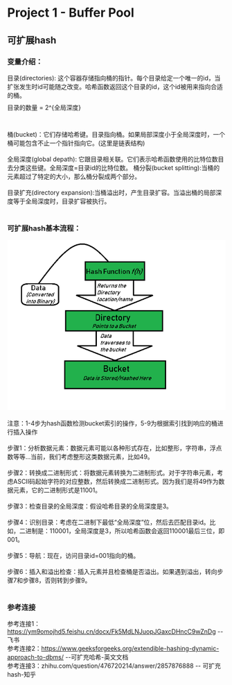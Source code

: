 # Project 1 - Buffer Pool

## 可扩展hash

### 变量介绍：
目录(directories): 这个容器存储指向桶的指针。每个目录给定一个唯一的id，当扩张发生时id可能随之改变。哈希函数返回这个目录的id，这个id被用来指向合适的桶。$$$$目录的数量 = 2^{全局深度} $$$$ <br><br>
桶(bucket)：它们存储哈希键。目录指向桶。如果局部深度小于全局深度时，一个桶可能包含不止一个指针指向它。(这里是链表结构)<br><br>
全局深度(global depath): 它跟目录相关联。它们表示哈希函数使用的比特位数目去分类这些键。全局深度=目录id的比特位数。
桶分裂(bucket splitting):当桶的元素超过了特定的大小，那么桶分裂成两个部分。<br><br>
目录扩充(directory expansion):当桶溢出时，产生目录扩容。当溢出桶的局部深度等于全局深度时，目录扩容被执行。<br><br>

### 可扩展hash基本流程：
![可扩展hash执行流程](../../imgs/Basic-Working-of-Extendible-Hashing.png "可扩展hash执行流程")
<br><br>
注意：1-4步为hash函数检测bucket索引的操作，5-9为根据索引找到响应的桶进行插入操作<br><br>
步骤1：分析数据元素：数据元素可能以各种形式存在，比如整形，字符串，浮点数等等...当前，我们考虑整形这类数据元素，比如49。<br><br>
步骤2：转换成二进制形式：将数据元素转换为二进制形式。对于字符串元素，考虑ASCII码起始字符的对应整数，然后转换成二进制形式。因为我们是将49作为数据元素，它的二进制形式是11001。<br><br>
步骤3：检查目录的全局深度：假设哈希目录的全局深度是3。<br><br>
步骤4：识别目录：考虑在二进制下最低“全局深度”位，然后去匹配目录id。比如，二进制是：110001，全局深度是3，所以哈希函数会返回110001最后三位，即001。<br><br>
步骤5：导航：现在，访问目录id=001指向的桶。<br><br>
步骤6：插入和溢出检查：插入元素并且检查桶是否溢出。如果遇到溢出，转向步骤7和步骤8，否则转到步骤9。<br><br>


### 参考连接
参考连接1：https://ym9omojhd5.feishu.cn/docx/Fk5MdLNJuopJGaxcDHncC9wZnDg --飞书 <br>
参考连接2：https://www.geeksforgeeks.org/extendible-hashing-dynamic-approach-to-dbms/ --可扩充哈希-英文文档<br>
参考连接3：zhihu.com/question/476720214/answer/2857876888 -- 可扩充hash-知乎<br>

